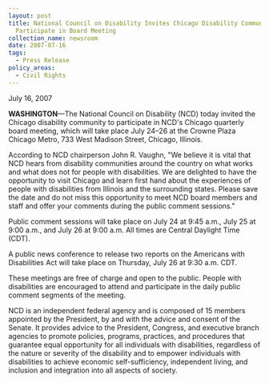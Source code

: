 ```yaml
---
layout: post
title: National Council on Disability Invites Chicago Disability Community to
  Participate in Board Meeting
collection_name: newsroom
date: 2007-07-16
tags:
  - Press Release
policy_areas:
  - Civil Rights
---
```


July 16, 2007

**WASHINGTON**—The National Council on Disability (NCD) today invited the Chicago disability community to participate in NCD's Chicago quarterly board meeting, which will take place July 24–26 at the Crowne Plaza Chicago Metro, 733 West Madison Street, Chicago, Illinois.

According to NCD chairperson John R. Vaughn, "We believe it is vital that NCD hears from disability communities around the country on what works and what does not for people with disabilities. We are delighted to have the opportunity to visit Chicago and learn first hand about the experiences of people with disabilities from Illinois and the surrounding states. Please save the date and do not miss this opportunity to meet NCD board members and staff and offer your comments during the public comment sessions."

Public comment sessions will take place on July 24 at 9:45 a.m., July 25 at 9:00 a.m., and July 26 at 9:00 a.m. All times are Central Daylight Time (CDT).

A public news conference to release two reports on the Americans with Disabilities Act will take place on Thursday, July 26 at 9:30 a.m. CDT.

These meetings are free of charge and open to the public. People with disabilities are encouraged to attend and participate in the daily public comment segments of the meeting.

NCD is an independent federal agency and is composed of 15 members appointed by the President, by and with the advice and consent of the Senate. It provides advice to the President, Congress, and executive branch agencies to promote policies, programs, practices, and procedures that guarantee equal opportunity for all individuals with disabilities, regardless of the nature or severity of the disability and to empower individuals with disabilities to achieve economic self-sufficiency, independent living, and inclusion and integration into all aspects of society.
